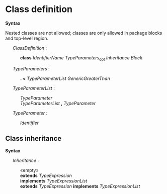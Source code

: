 # Class definition

**Syntax**

Nested classes are not allowed; classes are only allowed in package blocks and top-level region.

<ul>
    <i>ClassDefinition</i> :
    <ul>
        <b>class</b> <i>IdentifierName</i> <i>TypeParameters</i><sub>opt</sub> <i>Inheritance</i> <i>Block</i>
    </ul>
</ul>

<ul>
    <i>TypeParameters</i> :
    <ul>
        <b>. &lt;</b> <i>TypeParameterList</i> <i>GenericGreaterThan</i>
    </ul>
</ul>

<ul>
    <i>TypeParameterList</i> :
    <ul>
        <i>TypeParameter</i><br>
        <i>TypeParameterList</i> <b>,</b> <i>TypeParameter</i>
    </ul>
</ul>

<ul>
    <i>TypeParameter</i> :
    <ul>
        <i>Identifier</i>
    </ul>
</ul>

## Class inheritance

**Syntax**

<ul>
    <i>Inheritance</i> :
    <ul>
        «empty»<br>
        <b>extends</b> <i>TypeExpression</i><br>
        <b>implements</b> <i>TypeExpressionList</i><br>
        <b>extends</b> <i>TypeExpression</i> <b>implements</b> <i>TypeExpressionList</i>
    </ul>
</ul>